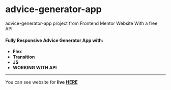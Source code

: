 # advice-generator-app
advice-generator-app project from Frontend Mentor Website With a free API

#### __Fully Responsive Advice Generator App__ with: <br>
+  __Flex__
+  __Transition__
+  __JS__
+  __WORKING WITH API__
___
You can see website for __live__ [__HERE__](https://shakstick.github.io/advice-generator-app/)


